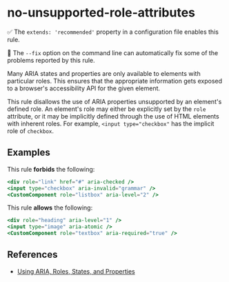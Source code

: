 # no-unsupported-role-attributes

✅ The `extends: 'recommended'` property in a configuration file enables this rule.

🔧 The `--fix` option on the command line can automatically fix some of the problems reported by this rule.

Many ARIA states and properties are only available to elements with particular roles. This ensures that the appropriate information gets exposed to a browser's accessibility API for the given element.

This rule disallows the use of ARIA properties unsupported by an element's defined role. An element's role may either be explicitly set by the `role` attribute, or it may be implicitly defined through the use of HTML elements with inherent roles. For example, `<input type="checkbox"` has the implicit role of `checkbox`.

## Examples

This rule **forbids** the following:

```hbs
<div role="link" href="#" aria-checked />
<input type="checkbox" aria-invalid="grammar" />
<CustomComponent role="listbox" aria-level="2" />
```

This rule **allows** the following:

```hbs
<div role="heading" aria-level="1" />
<input type="image" aria-atomic />
<CustomComponent role="textbox" aria-required="true" />
```

## References

- [Using ARIA, Roles, States, and Properties](https://developer.mozilla.org/en-US/docs/Web/Accessibility/ARIA/ARIA_Techniques)

